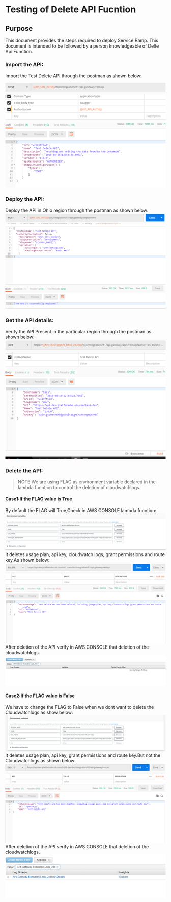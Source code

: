 # <a href="#top" id="top"></a>Testing of Delete API Fucntion

## Purpose

This document provides the steps required to deploy Service Ramp.  This document is intended to be followed by a person knowledgeable of Delte Api Function.


### Import the API:
Import the Test Delete API through the postman as shown below:

![IMPORT_API](./importapi.PNG)

### Deploy the API:
Deploy the API in Ohio region through the postman as shown below:
![DEPLOY_API](./deployed.PNG)
### Get the API details:
Verify the API Present in the particular region through the postman as shown below:
![API_DETAILS](./apideatils.PNG)
### Delete the API:

>NOTE:We are using FLAG as environment variable declared in the lambda fucntion to control the deletion of cloudwatchlogs.

#### Case1:If the FLAG value is True
By default the FLAG will True,Check in AWS CONSOLE lambda fucntion:
![TRUE](./True.PNG)
It deletes usage plan, api key, cloudwatch logs, grant permissions and route key.As shown below:
![Delete_RES](./reponsecloud.PNG)
After deletion of the API verify in AWS CONSOLE that deletion of the cloudwatchlogs.
![DEL_CLOUD](./Deletedcloudwatcg.PNG)
#### Case2:If the FLAG value is False
We have to change the FLAG to False when we dont want to delete the Cloudwatchlogs as show below:
![FALSE](./False.PNG)
It deletes usage plan, api key, grant permissions and route key.But not the Cloudwatchlogs as shown below:
![DEL_NOCLOUD](./withoutcloudlogs.PNG)
After deletion of the API verify in AWS CONSOLE that deletion of the cloudwatchlogs.
![NO_CLOUD](./notdeltedcloudlogs.PNG)
